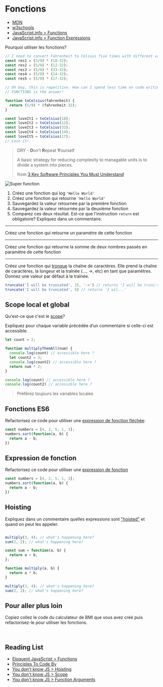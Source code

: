 # Fonctions

+ [MDN](https://developer.mozilla.org/en-US/docs/Web/JavaScript/Reference/Functions)
+ [w3schools](https://www.w3schools.com/js/js_functions.asp)
+ [JavaScript.info > Functions](https://javascript.info/function-basics)
+ [JavaScript.info > Function Expressions](https://javascript.info/function-expressions-arrows)

Pourquoi utiliser les fonctions?
​
```js
// I need to convert Fahrenheit to Celsius five times with different values:
const res1 = (5/9) * (18-32);
const res2 = (5/9) * (12-32);
const res3 = (5/9) * (33-32);
const res4 = (5/9) * (14-32);
const res5 = (5/9) * (17-32);

// Oh boy, this is repetitive. How can I spend less time on code writing and its maintaining?
// FUNCTIONS is the answer!

function toCelsius(fahrenheit) {
  return (5/9) * (fahrenheit-32);
}

const loveIt1 = toCelsius(18);
const loveIt2 = toCelsius(12);
const loveIt3 = toCelsius(33);
const loveIt4 = toCelsius(14);
const loveIt5 = toCelsius(17);
// Love it!
```

> DRY - **D**on't **R**epeat **Y**ourself
>
> A basic strategy for reducing complexity to managable units is to divide a system into pieces.
>
> from [3 Key Software Principles You Must Understand](https://code.tutsplus.com/tutorials/3-key-software-principles-you-must-understand--net-25161)

![Super function](http://www.commitstrip.com/wp-content/uploads/2014/12/La-fonctoin-utile-650-final.jpg)

1. Créez une fonction qui log `'Hello World'`
2. Créez une fonction qui retourne `'Hello World'`
3. Sauvegardez la valeur retournée par la première fonction
3. Sauvegardez la valeur retournée par la deuxième fonction
4. Comparez ces deux résultat. Est-ce que l'instruction `return` est obligatoire? Expliquez dans un commentaire.

---

Créez une fonction qui retourne un paramètre de cette fonction

---

Créez une fonction qui retourne la somme de deux nombres passés en paramètre de cette fonction

---

Créez une fonction qui [tronque](https://developer.mozilla.org/en-US/docs/Web/JavaScript/Reference/Global_Objects/String/substring) la chaîne de caractères. Elle prend la chaîne de caractères, la longeur et la traînée (..., ->, etc) en tant que paramètres.
Donnez une valeur par défaut à la traînée. 
```js
truncate('I will be truncated', 15, '->') // returns 'I will be trunc->'
truncate('I will be truncated', 5) // returns 'I wil...'
```

## Scope local et global

Qu'est-ce que c'est le [scope](https://www.w3schools.com/js/js_scope.asp)?

Expliquez pour chaque variable précédée d’un commentaire si celle-ci est accessible.
​
```js
let count = 2;

function multiplyThemAll(num) {
  console.log(count) // accessible here ?
  let count2 = 3;
  console.log(count2) // accessible here ?
  return num * 2;
}

console.log(count) // accessible here ?
console.log(count2) // accessible here ?

```
> Préférez toujours les variables locales

<!-- ## Fonctions pures et impures

Une fonction pure est
​
> The function always returns the same result if the same arguments are passed in. It does not depend on any state, or data, change during a program’s exécution. It must only depend on its input arguments.
>
> from [What Are Pure Functions And Why Use Them?](https://medium.com/@jamesjefferyuk/javascript-what-are-pure-functions-4d4d5392d49c)

Refactorisez ce code pour avoir une fonction pure :
```js

const totalPrice = 0;

function calcPrice(price, qty) {
  totalPrice = price * qty;
}

calcPrice(14, 3);
```

> Quand vous pouvez, créez toujours les fonctions pures -->

## Fonctions ES6

Refactorisez ce code pour utiliser une [expression de fonction fléchée](https://developer.mozilla.org/en-US/docs/Web/JavaScript/Reference/Functions/Arrow_functions):

```js
const numbers = [4, 2, 5, 1, 3];
numbers.sort(function(a, b) {
  return a - b;
})
```

## Expression de fonction  

Refactorisez ce code pour utiliser une [expression de fonction](https://developer.mozilla.org/en-US/docs/Web/JavaScript/Reference/Operators/function)

```js
const numbers = [4, 2, 5, 1, 3];
numbers.sort(function(a, b) {
  return a - b;
})
```

## Hoisting

Expliquez dans un commentaire quelles expressions sont ["hoisted"](https://developer.mozilla.org/en-US/docs/Glossary/Hoisting) et quand on peut les appeler.

```js

multiply(3, 4); // what's happening here?
sum(2, 2); // what's happening here?

const sum = function(a, b) { 
  return a + b;
};

function multiply(a, b) {
  return a * b;
}

multiply(3, 4); // what's happening here?
sum(2, 2); // what's happening here?
```

## Pour aller plus loin

Copiez collez le code du calculateur de BMI que vous avez créé puis refactorisez-le pour utiliser les fonctions.

<!-- pures. -->
​
## Reading List

+ [Eloquent JavaScript > Functions](https://eloquentjavascript.net/03_functions.html)
+ [Principles To Code By](https://medium.com/dailyjs/principles-to-code-by-3c516ad61fcc)
+ [You don't know JS > Hoisting](https://github.com/getify/You-Dont-Know-JS/blob/master/scope%20%26%20closures/ch4.md)
+ [You don't know JS > Scope](https://github.com/getify/You-Dont-Know-JS/blob/master/scope%20%26%20closures/ch1.md#review-tldr)
+ [You don't know JS > Function Arguments](https://github.com/getify/You-Dont-Know-JS/blob/master/types%20%26%20grammar/ch5.md#function-arguments)
